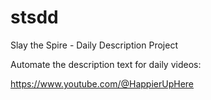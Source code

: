 # stsdd
Slay the Spire - Daily Description Project

Automate the description text for daily videos:

https://www.youtube.com/@HappierUpHere
